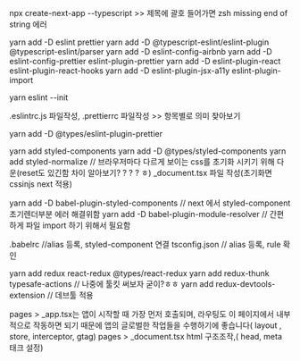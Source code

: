 npx create-next-app --typescript  >> 제목에 괄호 들어가면 zsh missing end of string 에러

yarn add -D eslint prettier
yarn add -D @typescript-eslint/eslint-plugin @typescript-eslint/parser
yarn add -D eslint-config-airbnb
yarn add -D eslint-config-prettier eslint-plugin-prettier
yarn add -D eslint-plugin-react eslint-plugin-react-hooks
yarn add -D eslint-plugin-jsx-a11y eslint-plugin-import

yarn eslint --init

.eslintrc.js 파일작성, .prettierrc 파일작성 >> 항목별로 의미 찾아보기

yarn add -D @types/eslint-plugin-prettier 

yarn add styled-components
yarn add -D @types/styled-components
yarn add styled-normalize // 브라우저마다 다르게 보이는 css를 초기화 시키기 위해 다운(reset도 있긴함 차이 알아보기? ? ? ? ㅎ)
_document.tsx 파일 작성(초기화면 cssinjs next 적용)

yarn add -D babel-plugin-styled-components // next 에서 styled-component 초기렌더부분 에러 해결위함
yarn add -D babel-plugin-module-resolver  // 간편하게 파일 import 하기 위해서 필요함

.babelrc //alias 등록, styled-component 연결 
tsconfig.json // alias 등록, rule 확인

yarn add redux react-redux @types/react-redux
yarn add redux-thunk typesafe-actions // 나중에 툴킷 써보자 굳이?ㅎㅎ
yarn add redux-devtools-extension // 데브툴 적용

pages > _app.tsx는 앱이 시작할 때 가장 먼저 호출되며, 라우팅도 이 페이지에서 내부적으로 작동하면 되기 때문에 앱의 글로벌한 작업들을 수행하기에 좋습니다( layout , store, interceptor, gtag)
pages > _document.tsx html 구조조작,( head, meta 태크 설정)
